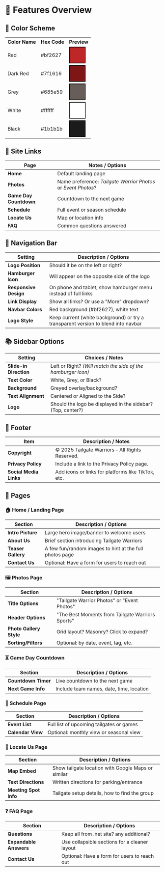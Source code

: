 # 🎯 Features Overview

## 🎨 Color Scheme

<table> 
    <tr> 
        <th>Color Name</th> 
        <th>Hex Code</th> 
        <th>Preview</th> 
    </tr> 
    <tr> 
        <td>Red</td> 
        <td>#bf2627</td> 
        <td><div style="width: 50px; height: 50px; background-color: #bf2627; border: 2px solid #000;"></div></td> 
    </tr> 
    <tr> 
        <td>Dark Red</td> 
        <td>#7f1616</td> 
        <td><div style="width: 50px; height: 50px; background-color: #7f1616; border: 2px solid #000;"></div></td> 
    </tr> 
    <tr> 
        <td>Grey</td> 
        <td>#685e59</td> 
        <td><div style="width: 50px; height: 50px; background-color: #685e59; border: 2px solid #000;"></div></td> 
    </tr> 
    <tr> 
        <td>White</td> 
        <td>#ffffff</td> 
        <td><div style="width: 50px; height: 50px; background-color: #ffffff; border: 2px solid #000;"></div></td> 
    </tr> 
    <tr> 
        <td>Black</td> 
        <td>#1b1b1b</td> <td><div style="width: 50px; height: 50px; background-color: #1b1b1b; border: 2px solid #000;"></div></td> 
    </tr> 
</table>

## 🔗 Site Links

| Page                   | Notes / Options                                               |
| ---------------------- | ------------------------------------------------------------- |
| **Home**               | Default landing page                                          |
| **Photos**             | Name preference: _Tailgate Warrior Photos_ or _Event Photos_? |
| **Game Day Countdown** | Countdown to the next game                                    |
| **Schedule**           | Full event or season schedule                                 |
| **Locate Us**          | Map or location info                                          |
| **FAQ**                | Common questions answered                                     |

## 🔧 Navigation Bar

| Setting               | Description / Options                                                             |
| --------------------- | --------------------------------------------------------------------------------- |
| **Logo Position**     | Should it be on the left or right?                                                |
| **Hamburger Icon**    | Will appear on the opposite side of the logo                                      |
| **Responsive Design** | On phone and tablet, show hamburger menu instead of full links                    |
| **Link Display**      | Show all links? Or use a "More" dropdown?                                         |
| **Navbar Colors**     | Red background (#bf2627), white text                                              |
| **Logo Style**        | Keep current (white background) or try a transparent version to blend into navbar |

## 📚 Sidebar Options

| Setting                | Choices / Notes                                              |
| ---------------------- | ------------------------------------------------------------ |
| **Slide-in Direction** | Left or Right? _(Will match the side of the hamburger icon)_ |
| **Text Color**         | White, Grey, or Black?                                       |
| **Background**         | Greyed overlay/background?                                   |
| **Text Alignment**     | Centered or Aligned to the Side?                             |
| **Logo**               | Should the logo be displayed in the sidebar? (Top, center?)  |

## 🔻 Footer

| Item                   | Description / Notes                                |
| ---------------------- | -------------------------------------------------- |
| **Copyright**          | © 2025 Tailgate Warriors – All Rights Reserved.    |
| **Privacy Policy**     | Include a link to the Privacy Policy page.         |
| **Social Media Links** | Add icons or links for platforms like TikTok, etc. |

## 📄 Pages

### 🏠 Home / Landing Page

| Section            | Description / Options                                   |
| ------------------ | ------------------------------------------------------- |
| **Intro Picture**  | Large hero image/banner to welcome users                |
| **About Us**       | Brief section introducing Tailgate Warriors             |
| **Teaser Gallery** | A few fun/random images to hint at the full photos page |
| **Contact Us**     | Optional: Have a form for users to reach out            |

### 🖼️ Photos Page

| Section                 | Description / Options                            |
| ----------------------- | ------------------------------------------------ |
| **Title Options**       | "Tailgate Warrior Photos" or "Event Photos"      |
| **Header Options**      | "The Best Moments from Tailgate Warriors Sports" |
| **Photo Gallery Style** | Grid layout? Masonry? Click to expand?           |
| **Sorting/Filters**     | Optional: by date, event, tag, etc.              |

### ⏳ Game Day Countdown

| Section             | Description / Options                    |
| ------------------- | ---------------------------------------- |
| **Countdown Timer** | Live countdown to the next game          |
| **Next Game Info**  | Include team names, date, time, location |

### 📅 Schedule Page

| Section           | Description / Options                    |
| ----------------- | ---------------------------------------- |
| **Event List**    | Full list of upcoming tailgates or games |
| **Calendar View** | Optional: monthly view or seasonal view  |

### 📍 Locate Us Page

| Section               | Description / Options                              |
| --------------------- | -------------------------------------------------- |
| **Map Embed**         | Show tailgate location with Google Maps or similar |
| **Text Directions**   | Written directions for parking/entrance            |
| **Meeting Spot Info** | Tailgate setup details, how to find the group      |

### ❓ FAQ Page

| Section                | Description / Options                         |
| ---------------------- | --------------------------------------------- |
| **Questions**          | Keep all from .net site? any additional?      |
| **Expandable Answers** | Use collapsible sections for a cleaner layout |
| **Contact Us**         | Optional: Have a form for users to reach out  |
